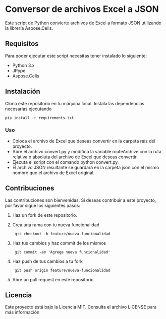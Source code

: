 # Conversor de archivos Excel a JSON
Este script de Python convierte archivos de Excel a formato JSON utilizando la librería Aspose.Cells.

## Requisitos
Para poder ejecutar este script necesitas tener instalado lo siguiente:

- Python 3.x
- JPype
- Aspose.Cells

## Instalación
Clona este repositorio en tu máquina local.
Instala las dependencias necesarias ejecutando 

    pip install -r requirements.txt.
    
    
### Uso

- Coloca el archivo de Excel que deseas convertir en la carpeta raíz del proyecto.
- Abre el archivo convert.py y modifica la variable routeArchive con la ruta relativa o absoluta del archivo de Excel que deseas convertir.
- Ejecuta el script con el comando python convert.py.
- El archivo JSON resultante se guardará en la carpeta json con el mismo nombre que el archivo de Excel original.

## Contribuciones
Las contribuciones son bienvenidas. Si deseas contribuir a este proyecto, por favor sigue los siguientes pasos:

1) Haz un fork de este repositorio.

2) Crea una rama con tu nueva funcionalidad 

        git checkout -b feature/nueva-funcionalidad

3) Haz tus cambios y haz commit de los mismos 

        git commit -am 'Agrega nueva funcionalidad'

4) Haz push de tus cambios a tu fork 

        git push origin feature/nueva-funcionalidad

5) Abre un pull request en este repositorio.

## Licencia
Este proyecto está bajo la Licencia MIT. Consulta el archivo LICENSE para más información.
